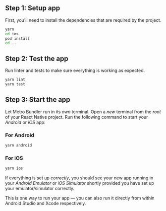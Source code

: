 ## Step 1: Setup app

First, you'll need to install the dependencies that are required by the project.

```bash
yarn
cd ios
pod install
cd ..
```

## Step 2: Test the app

Run linter and tests to make sure everything is working as expected.

```bash
yarn lint
yarn test
```

## Step 3: Start the app

Let Metro Bundler run in its _own_ terminal. Open a _new_ terminal from the _root_ of your React Native project. Run the following command to start your _Android_ or _iOS_ app:

### For Android

```bash
yarn android
```

### For iOS

```bash
yarn ios
```

If everything is set up _correctly_, you should see your new app running in your _Android Emulator_ or _iOS Simulator_ shortly provided you have set up your emulator/simulator correctly.

This is one way to run your app — you can also run it directly from within Android Studio and Xcode respectively.
